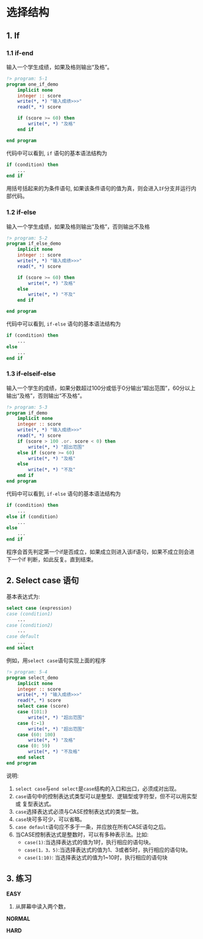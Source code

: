 # 选择结构
## 1. If
### 1.1 if-end
输入一个学生成绩，如果及格则输出“及格”。
```fortran
!> program: 5-1
program one_if_demo
    implicit none
    integer :: score
    write(*, *) "输入成绩>>>"
    read(*, *) score

    if (score >= 60) then
        write(*, *) "及格"
    end if

end program
```
代码中可以看到, `if` 语句的基本语法结构为
```fortran
if (condition) then
    ...
end if
```
用括号括起来的为条件语句, 如果该条件语句的值为真，则会进入`IF`分支并运行内部代码。

### 1.2 if-else
输入一个学生成绩，如果及格则输出“及格”，否则输出不及格

```fortran
!> program: 5-2
program if_else_demo
    implicit none
    integer :: score
    write(*, *) "输入成绩>>>"
    read(*, *) score

    if (score >= 60) then
        write(*, *) "及格"
    else
        write(*, *) "不及"
    end if

end program
```

代码中可以看到, `if-else` 语句的基本语法结构为
```fortran
if (condition) then
    ...
else
    ...
end if
```

### 1.3 if-elseif-else
输入一个学生的成绩，如果分数超过100分或低于0分输出“超出范围”，60分以上输出“及格”，否则输出“不及格”。
```fortran
!> program: 5-3
program if_demo
    implicit none
    integer :: score
    write(*, *) "输入成绩>>>"
    read(*, *) score
    if (score > 100 .or. score < 0) then
        write(*, *) "超出范围"
    else if (score >= 60)
        write(*, *) "及格"
    else
        write(*, *) "不及"
    end if
end program
```
代码中可以看到, `if-else` 语句的基本语法结构为
```fortran
if (condition) then
    ...
else if (condition)
    ...
else
    ...
end if
```
程序会首先判定第一个if是否成立，如果成立则进入该if语句，如果不成立则会进下一个if
判断，如此反复。直到结束。

## 2. Select case 语句
基本表达式为:
```fortran
select case (expression)
case (condition1)
    ...
case (condition2)
    ...
case default
    ...
end select
```
例如，用`select case`语句实现上面的程序
```fortran
!> program: 5-4
program select_demo
    implicit none
    integer :: score
    write(*, *) "输入成绩>>>"
    read(*, *) score
    select case (score)
    case (101:)
        write(*, *) "超出范围"
    case (:-1)
        write(*, *) "超出范围"
    case (60: 100)
        write(*, *) "及格"
    case (0: 59)
        write(*, *) "不及格"
    end select
end program
```
说明:
1. `select case`与`end select`是`case`结构的入口和出口，必须成对出现。
2. `case`语句中的控制表达式类型可以是整型、逻辑型或字符型，但不可以用实型或 复型表达式。
3. `case`选择表达式必须与CASE控制表达式的类型一致。
4. `case`块可多可少，可以省略。
5. `case default`语句应不多于一条，并应放在所有CASE语句之后。
6. 当CASE控制表达式是整数时，可以有多种表示法。比如:
    - `case(1)`:当选择表达式的值为1时，执行相应的语句块。
    - `case(1，3，5)`:当选择表达式的值为1、3或者5时，执行相应的语句块。
    - `case(1:10)`: 当选择表达式的值为1~10时，执行相应的语句块

## 3. 练习

**EASY**
1. 从屏幕中读入两个数， 

**NORMAL**


**HARD**
